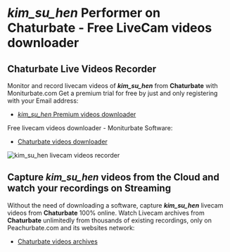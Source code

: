 # _kim_su_hen_ Performer on Chaturbate - Free LiveCam videos downloader

## Chaturbate Live Videos Recorder

Monitor and record livecam videos of **_kim_su_hen_** from **Chaturbate** with Moniturbate.com
Get a premium trial for free by just and only registering with your Email address:
* [_kim_su_hen_ Premium videos downloader](https://moniturbate.com/request-demo-licence-key.html)

Free livecam videos downloader - Moniturbate Software:
* [Chaturbate videos downloader](https://moniturbate.com/moniturbate-download-software.html)

![_kim_su_hen_ livecam videos recorder](https://peachurnet.com/templates/moniturbate-software.png)


## Capture _kim_su_hen_ videos from the Cloud and watch your recordings on Streaming

Without the need of downloading a software, capture **_kim_su_hen_** livecam videos from **Chaturbate** 100% online.
Watch Livecam archives from **Chaturbate** unlimitedly from thousands of existing recordings, only on Peachurbate.com and its websites network:
* [Chaturbate videos archives](https://peachurnet.com/)